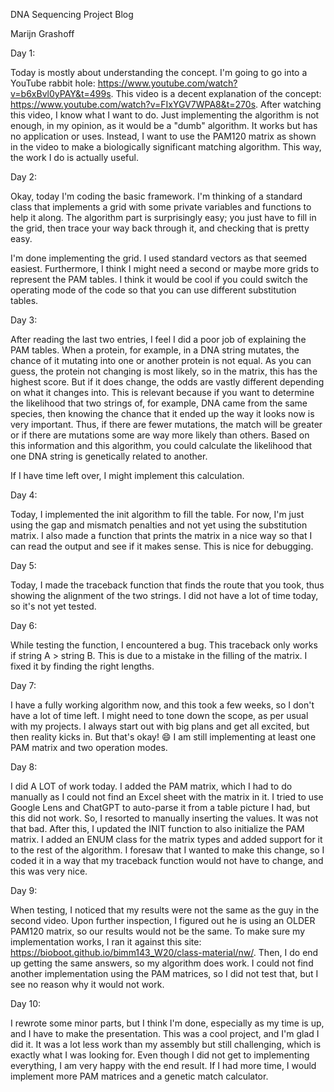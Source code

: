 DNA Sequencing Project Blog

Marijn Grashoff

Day 1:

Today is mostly about understanding the concept. I'm going to go into a YouTube rabbit hole: https://www.youtube.com/watch?v=b6xBvl0yPAY&t=499s. This video is a decent explanation of the concept: https://www.youtube.com/watch?v=FIxYGV7WPA8&t=270s. After watching this video, I know what I want to do. Just implementing the algorithm is not enough, in my opinion, as it would be a "dumb" algorithm. It works but has no application or uses. Instead, I want to use the PAM120 matrix as shown in the video to make a biologically significant matching algorithm. This way, the work I do is actually useful.

Day 2:

Okay, today I'm coding the basic framework. I'm thinking of a standard class that implements a grid with some private variables and functions to help it along. The algorithm part is surprisingly easy; you just have to fill in the grid, then trace your way back through it, and checking that is pretty easy.

I'm done implementing the grid. I used standard vectors as that seemed easiest. Furthermore, I think I might need a second or maybe more grids to represent the PAM tables. I think it would be cool if you could switch the operating mode of the code so that you can use different substitution tables.

Day 3:

After reading the last two entries, I feel I did a poor job of explaining the PAM tables. When a protein, for example, in a DNA string mutates, the chance of it mutating into one or another protein is not equal. As you can guess, the protein not changing is most likely, so in the matrix, this has the highest score. But if it does change, the odds are vastly different depending on what it changes into. This is relevant because if you want to determine the likelihood that two strings of, for example, DNA came from the same species, then knowing the chance that it ended up the way it looks now is very important. Thus, if there are fewer mutations, the match will be greater or if there are mutations some are way more likely than others. Based on this information and this algorithm, you could calculate the likelihood that one DNA string is genetically related to another.

If I have time left over, I might implement this calculation.

Day 4:

Today, I implemented the init algorithm to fill the table. For now, I'm just using the gap and mismatch penalties and not yet using the substitution matrix. I also made a function that prints the matrix in a nice way so that I can read the output and see if it makes sense. This is nice for debugging.

Day 5:

Today, I made the traceback function that finds the route that you took, thus showing the alignment of the two strings. I did not have a lot of time today, so it's not yet tested.

Day 6:

While testing the function, I encountered a bug. This traceback only works if string A > string B. This is due to a mistake in the filling of the matrix. I fixed it by finding the right lengths.

Day 7:

I have a fully working algorithm now, and this took a few weeks, so I don't have a lot of time left. I might need to tone down the scope, as per usual with my projects. I always start out with big plans and get all excited, but then reality kicks in. But that's okay! 😄 I am still implementing at least one PAM matrix and two operation modes.

Day 8:

I did A LOT of work today. I added the PAM matrix, which I had to do manually as I could not find an Excel sheet with the matrix in it. I tried to use Google Lens and ChatGPT to auto-parse it from a table picture I had, but this did not work. So, I resorted to manually inserting the values. It was not that bad. After this, I updated the INIT function to also initialize the PAM matrix. I added an ENUM class for the matrix types and added support for it to the rest of the algorithm. I foresaw that I wanted to make this change, so I coded it in a way that my traceback function would not have to change, and this was very nice.

Day 9:

When testing, I noticed that my results were not the same as the guy in the second video. Upon further inspection, I figured out he is using an OLDER PAM120 matrix, so our results would not be the same. To make sure my implementation works, I ran it against this site: https://bioboot.github.io/bimm143_W20/class-material/nw/. Then, I do end up getting the same answers, so my algorithm does work. I could not find another implementation using the PAM matrices, so I did not test that, but I see no reason why it would not work.

Day 10:

I rewrote some minor parts, but I think I'm done, especially as my time is up, and I have to make the presentation. This was a cool project, and I'm glad I did it. It was a lot less work than my assembly but still challenging, which is exactly what I was looking for. Even though I did not get to implementing everything, I am very happy with the end result. If I had more time, I would implement more PAM matrices and a genetic match calculator.